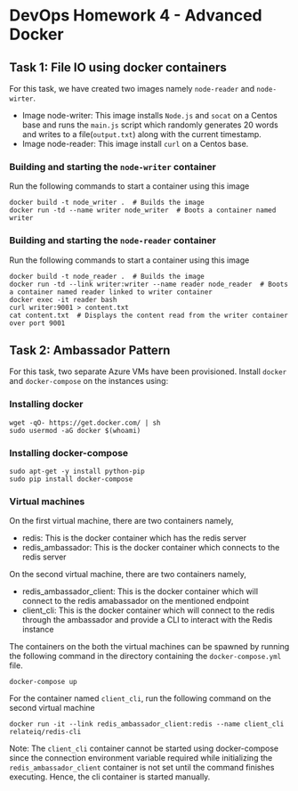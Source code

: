 # DevOps Homework 4 - Advanced Docker

## Task 1: File IO using docker containers
For this task, we have created two images namely `node-reader` and `node-wirter`.
- Image node-writer: This image installs `Node.js` and `socat` on a Centos base and runs the `main.js` script which randomly generates 20 words and writes to a file(`output.txt`) along with the current timestamp.
- Image node-reader: This image install `curl` on a Centos base.

### Building and starting the `node-writer` container
Run the following commands to start a container using this image
```
docker build -t node_writer .  # Builds the image
docker run -td --name writer node_writer  # Boots a container named writer
```

### Building and starting the `node-reader` container
Run the following commands to start a container using this image
```
docker build -t node_reader .  # Builds the image
docker run -td --link writer:writer --name reader node_reader  # Boots a container named reader linked to writer container
docker exec -it reader bash
curl writer:9001 > content.txt
cat content.txt  # Displays the content read from the writer container over port 9001
```

## Task 2: Ambassador Pattern
For this task, two separate Azure VMs have been provisioned. Install `docker` and `docker-compose` on the instances using:

### Installing docker
```
wget -qO- https://get.docker.com/ | sh
sudo usermod -aG docker $(whoami)
```
### Installing docker-compose
```
sudo apt-get -y install python-pip
sudo pip install docker-compose
```

### Virtual machines
On the first virtual machine, there are two containers namely,
- redis: This is the docker container which has the redis server
- redis_ambassador: This is the docker container which connects to the redis server

On the second virtual machine, there are two containers namely,
- redis_ambassador_client: This is the docker container which will connect to the redis amabassador on the mentioned endpoint
- client_cli: This is the docker container which will connect to the redis through the ambassador and provide a CLI to interact with the Redis instance

The containers on the both the virtual machines can be spawned by running the following command in the directory containing the `docker-compose.yml` file.
```
docker-compose up
```
For the container named `client_cli`, run the following command on the second virtual machine
```
docker run -it --link redis_ambassador_client:redis --name client_cli relateiq/redis-cli
```

Note: The `client_cli` container cannot be started using docker-compose since the connection environment variable required while initializing the `redis_ambassador_client` container is not set until the command finishes executing. Hence, the cli container is started manually.



